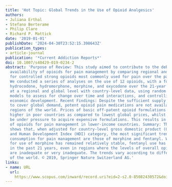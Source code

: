 ```yaml
---
title: 'Hot Topic: Global Trends in the Use of Opioid Analgesics'
authors:
- Juliana Erthal
- Stefano Berterame
- Philip Clare
- Richard P. Mattick
date: '2019-01-01'
publishDate: '2024-04-30T23:52:15.398643Z'
publication_types:
- article-journal
publication: '*Current Addiction Reports*'
doi: 10.1007/s40429-019-0234-2
abstract: 'Purpose of Review: This study aimed to contribute to the debate on the
  availability of opioids for pain management by comparing regional and global trends
  for controlled strong opioids most commonly used for pain over the past 21 years.
  We conducted a series of analyses on the use of 12 opioids, with a focus on fentanyl,
  hydrocodone, hydromorphone, morphine, and oxycodone over the 21-year period of 1995–2015,
  at a regional and global level with country-level data, using random intercept mixed
  models to assess for change over time and interactions, and controlling for country
  economic development. Recent Findings: Despite the sufficient supply of opioids
  to cover global demand, potent opioid pain medications are not available in many
  regions of the world. Prices of basic off-patent opioid formulations are significantly
  higher in poor countries as compared to lowest global prices, whilst countries may
  be under pressure to acquire expensive formulations. This results in lower availability
  of opioids for pain management in lower-income countries. Summary: The analysis
  shows that, when adjusted for country-level gross domestic product (GDP) per capita
  and Human Development Index (HDI) category, the most significant trends in opioid
  consumption for pain management are those of morphine and fentanyl. Whilst the trend
  for use of morphine has remained relatively stable, fentanyl use has risen sharply
  in the past 21 years, even in regions where the levels of overall opioid availability
  are inadequate or very inadequate. The trends vary according to different regions
  of the world. © 2019, Springer Nature Switzerland AG.'
links:
- name: URL
  url: 
    https://www.scopus.com/inward/record.uri?eid=2-s2.0-85082430572&doi=10.1007%2fs40429-019-0234-2&partnerID=40&md5=8c5639d100094aa096255ee88165c771
---
```

